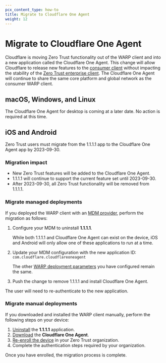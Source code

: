 ```yaml
---
pcx_content_type: how-to
title: Migrate to Cloudflare One Agent
weight: 12
---
```


# Migrate to Cloudflare One Agent

Cloudflare is moving Zero Trust functionality out of the WARP client and into a new application called the Cloudflare One Agent.  This change will allow Cloudflare to release new features to the [consumer client](/warp-client/) without impacting the stability of the [Zero Trust enterprise client](/cloudflare-one/connections/connect-devices/warp/).  The Cloudflare One Agent will continue to share the same core platform and global network as the consumer WARP client.

## macOS, Windows, and Linux

The Cloudflare One Agent for desktop is coming at a later date. No action is required at this time.

## iOS and Android

Zero Trust users must migrate from the 1.1.1.1 app to the Cloudflare One Agent app by 2023-09-30.

### Migration impact
- New Zero Trust features will be added to the Cloudflare One Agent.
- 1.1.1.1 will continue to support the current feature set until 2023-09-30.
- After 2023-09-30, all Zero Trust functionality will be removed from 1.1.1.1.

### Migrate managed deployments

If you deployed the WARP client with an [MDM provider](/cloudflare-one/connections/connect-devices/warp/deployment/mdm-deployment/), perform the migration as follows:

1. Configure your MDM to uninstall **1.1.1.1**.

    While both 1.1.1.1 and Cloudflare One Agent can exist on the device, iOS and Android will only allow one of these applications to run at a time.

2. Update your MDM configuration with the new application ID: `com.cloudflare.cloudflareoneagent`

    The other [WARP deployment parameters](/cloudflare-one/connections/connect-devices/warp/deployment/mdm-deployment/parameters/) you have configured remain the same.

3. Push the change to remove 1.1.1.1 and install Cloudflare One Agent.

The user will need to re-authenticate to the new application.

### Migrate manual deployments

If you downloaded and installed the WARP client manually, perform the following steps on your device:

1. [Uninstall](/cloudflare-one/connections/connect-devices/warp/remove-warp/#ios-and-android) the **1.1.1.1** application.
2. [Download](/cloudflare-one/connections/connect-devices/warp/download-warp/) the **Cloudflare One Agent**.
3. [Re-enroll the device](/cloudflare-one/connections/connect-devices/warp/deployment/manual-deployment/#ios-android-and-chromeos) in your Zero Trust organization.
4. Complete the authentication steps required by your organization.

Once you have enrolled, the migration process is complete.
